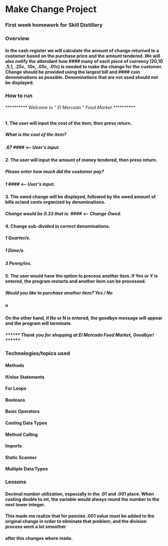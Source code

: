 # Make Change Project

### First week homework for Skill Distillery

### Overview
#### In the cash register we will calculate the amount of change returned to a customer based on the purchase price and the amount tendered. We will also notify the attendant how #### many of each piece of currency ($20 ,$10 ,$5 ,$1, .25c, .10c, .05c, .01c) is needed to make the change for the customer. Change should be provided using the largest bill and #### coin denominations as possible. Denominations that are not used should not be displayed.

### How to run

###### ********** Welcome to " El Mercado " Food  Market **********

#### 1. The user will input the cost of the item, then press return.  
##### What is the cost of the item?
##### .67 #### <-- User's input.

#### 2. The user will input the amount of money tendered, then press return.
##### Please enter how much did the customer pay?
##### 1 #### <-- User's input.

#### 3. The owed change will be displayed, followed by the owed amount of bills or/and cents organized by denominations.
##### Change would be 0.33 that is: #### <-- Change Owed.

#### 4. Change sub-divided in correct denominations.
##### 1 Quarter/s.
##### 1 Dime/s.
##### 3 Penny/ies.

#### 5. The user would have the option to process another item. If Yes or Y is entered, the program restarts and another item can be processed.
##### Would you like to purchase another item? Yes / No
##### n

#### On the other hand, if No or N is entered, the goodbye message will appear and the program will terminate.
##### ****** Thank you for shopping at El Mercado Food Market, Goodbye! ******


### Technologies/topics used
#### Methods
#### If/else Statements
#### For Loops
#### Booleans
#### Basic Operators
#### Casting Data Types
#### Method Calling
#### Imports
#### Static Scanner
#### Multiple Data Types

### Lessons
#### Decimal number utilization, especially in the .01 and .001 place. When casting double to int, the variable would always round the number to the next lower integer.
#### This made me realize that for pennies .001 value must be added to the original change in order to eliminate that problem, and the division process went a lot smoother
#### after this changes where made.
